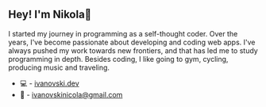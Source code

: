 ## Hey! I'm Nikola👋

I started my journey in programming as a self-thought coder. Over the years, I've become passionate about developing and coding web apps. I've always pushed my work towards new frontiers, and that has led me to study programming in depth. Besides coding, I like going to gym, cycling, producing music and traveling.

* 💻 - [ivanovski.dev](https://ivanovski.dev)
* 💬 - ivanovskinicola@gmail.com


<!--
**nikola-ivanovski/nikola-ivanovski** is a ✨ _special_ ✨ repository because its `README.md` (this file) appears on your GitHub profile.

Here are some ideas to get you started:

- 🔭 I’m currently working on ...
- 🌱 I’m currently learning ...
- 👯 I’m looking to collaborate on ...
- 🤔 I’m looking for help with ...
- 💬 Ask me about ...
- 📫 How to reach me: ...
- 😄 Pronouns: ...
- ⚡ Fun fact: ...
-->
